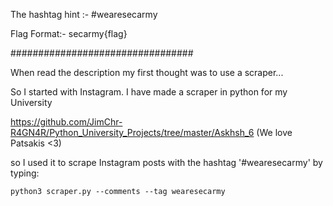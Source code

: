 The hashtag hint :- #wearesecarmy

Flag Format:- secarmy{flag}

#################################

When read the description my first thought was to use a scraper...

So I started with Instagram. I have made a scraper in python for my University 

https://github.com/JimChr-R4GN4R/Python_University_Projects/tree/master/Askhsh_6 (We love Patsakis <3)

so I used it to scrape Instagram posts with the hashtag '#wearesecarmy' by typing:

<code>python3 scraper.py --comments --tag wearesecarmy</code>
